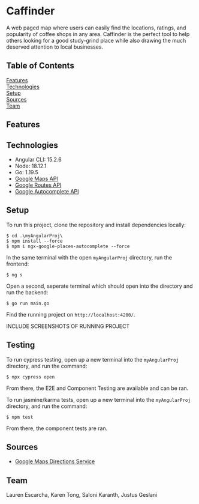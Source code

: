# Caffinder
A web paged map where users can easily find the locations, ratings, and popularity of coffee shops in any area. Caffinder is the perfect tool to help others looking for a good study-grind place while also drawing the much deserved attention to local businesses.

## Table of Contents
[Features](#Features)  
[Technologies](#Technologies)  
[Setup](#Setup)  
[Sources](#Sources)  
[Team](#Team)  

<a name="Features"/>

## Features

<a name="Technologies"/>

## Technologies
- Angular CLI: 15.2.6
- Node: 18.12.1
- Go: 1.19.5
- [Google Maps API](https://developers.google.com/maps)
- [Google Routes API](https://developers.google.com/maps/documentation/routes/overview)
- [Google Autocomplete API](https://developers.google.com/maps/documentation/javascript/place-autocomplete)

<a name="Setup"/>

## Setup

To run this project, clone the repository and install dependencies locally:

```
$ cd .\myAngularProj\
$ npm install --force
$ npm i ngx-google-places-autocomplete --force
```

In the same terminal with the open `myAngularProj` directory, run the frontend:

```
$ ng s
```

Open a second, seperate terminal which should open into the directory and run the backend:

```
$ go run main.go
```

Find the running project on `http://localhost:4200/`.

INCLUDE SCREENSHOTS OF RUNNING PROJECT

<a name="Testing"/>

## Testing

To run cypress testing, open up a new terminal into the `myAngularProj` directory, and run the command:

```
$ npx cypress open
```

From there, the E2E and Component Testing are available and can be ran.

To run jasmine/karma tests, open up a new terminal into the `myAngularProj` directory, and run the command:

```
$ npm test
```

From there, the component tests are ran.


<a name="Sources"/>

## Sources

<a name="Team"/>

- [Google Maps Directions Service](https://developers.google.com/maps/documentation/javascript/directions)

## Team
Lauren Escarcha, Karen Tong, Saloni Karanth, Justus Geslani
